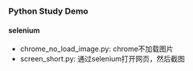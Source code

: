 ### Python Study Demo

#### selenium
- chrome_no_load_image.py: chrome不加载图片
- screen_short.py: 通过selenium打开网页，然后截图

